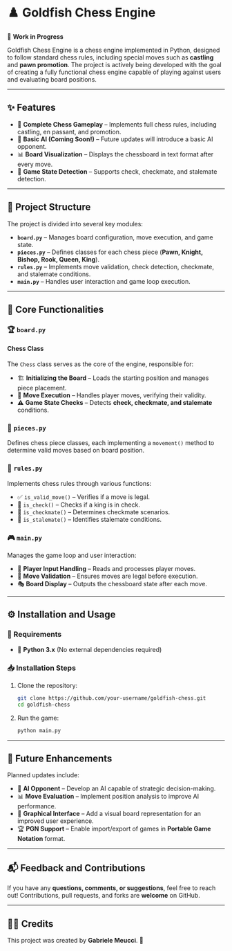 # ♟️ Goldfish Chess Engine

🚀 **Work in Progress**

Goldfish Chess Engine is a chess engine implemented in Python, designed to follow standard chess rules, including special moves such as **castling** and **pawn promotion**. The project is actively being developed with the goal of creating a fully functional chess engine capable of playing against users and evaluating board positions.

---

## ✨ Features

- 🏰 **Complete Chess Gameplay** – Implements full chess rules, including castling, en passant, and promotion.
- 🤖 **Basic AI (Coming Soon!)** – Future updates will introduce a basic AI opponent.
- 📊 **Board Visualization** – Displays the chessboard in text format after every move.
- 🎯 **Game State Detection** – Supports check, checkmate, and stalemate detection.

---

## 📁 Project Structure

The project is divided into several key modules:

- **`board.py`** – Manages board configuration, move execution, and game state.
- **`pieces.py`** – Defines classes for each chess piece (**Pawn, Knight, Bishop, Rook, Queen, King**).
- **`rules.py`** – Implements move validation, check detection, checkmate, and stalemate conditions.
- **`main.py`** – Handles user interaction and game loop execution.

---

## 🧩 Core Functionalities

### 🏆 `board.py`

#### Chess Class

The `Chess` class serves as the core of the engine, responsible for:

- 🏗️ **Initializing the Board** – Loads the starting position and manages piece placement.
- 🎯 **Move Execution** – Handles player moves, verifying their validity.
- ⚠️ **Game State Checks** – Detects **check, checkmate, and stalemate** conditions.

### 🏇 `pieces.py`

Defines chess piece classes, each implementing a `movement()` method to determine valid moves based on board position.

### 📜 `rules.py`

Implements chess rules through various functions:

- ✅ `is_valid_move()` – Verifies if a move is legal.
- 👑 `is_check()` – Checks if a king is in check.
- 🏁 `is_checkmate()` – Determines checkmate scenarios.
- 🤝 `is_stalemate()` – Identifies stalemate conditions.

### 🎮 `main.py`

Manages the game loop and user interaction:

- 🎤 **Player Input Handling** – Reads and processes player moves.
- 🎯 **Move Validation** – Ensures moves are legal before execution.
- 🎭 **Board Display** – Outputs the chessboard state after each move.

---

## ⚙️ Installation and Usage

### 🔧 Requirements

- 🐍 **Python 3.x** (No external dependencies required)

### 📥 Installation Steps

1. Clone the repository:
   ```sh
   git clone https://github.com/your-username/goldfish-chess.git
   cd goldfish-chess
   ```
2. Run the game:
   ```sh
   python main.py
   ```

---

## 🚀 Future Enhancements

Planned updates include:

- 🤖 **AI Opponent** – Develop an AI capable of strategic decision-making.
- 📊 **Move Evaluation** – Implement position analysis to improve AI performance.
- 🎨 **Graphical Interface** – Add a visual board representation for an improved user experience.
- 🏆 **PGN Support** – Enable import/export of games in **Portable Game Notation** format.

---

## 📬 Feedback and Contributions

If you have any **questions, comments, or suggestions**, feel free to reach out! Contributions, pull requests, and forks are **welcome** on GitHub. 

---

## 👨‍💻 Credits

This project was created by **Gabriele Meucci**. 🏁
